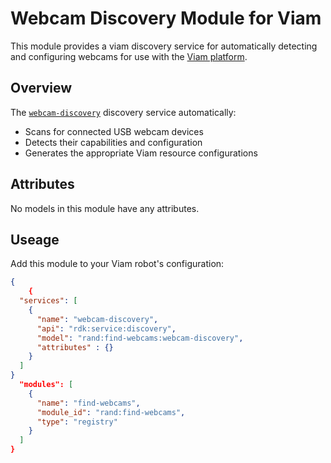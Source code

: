 # Webcam Discovery Module for Viam

This module provides a viam discovery service for automatically detecting and configuring webcams for use with the [Viam platform](https://www.viam.com).

## Overview

The [`webcam-discovery`](models/module.go) discovery service automatically:
- Scans for connected USB webcam devices
- Detects their capabilities and configuration
- Generates the appropriate Viam resource configurations

## Attributes
No models in this module have any attributes.

## Useage

Add this module to your Viam robot's configuration:

```json
{
    {
  "services": [
    {
      "name": "webcam-discovery",
      "api": "rdk:service:discovery", 
      "model": "rand:find-webcams:webcam-discovery",
      "attributes" : {}
    }
  ]
}
  "modules": [
    {
      "name": "find-webcams",
      "module_id": "rand:find-webcams",
      "type": "registry"
    }
  ]
}


